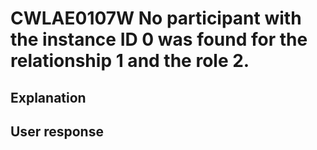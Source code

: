 # CWLAE0107W No participant with the instance ID 0 was found for the relationship 1 and the role 2.

## Explanation

## User response